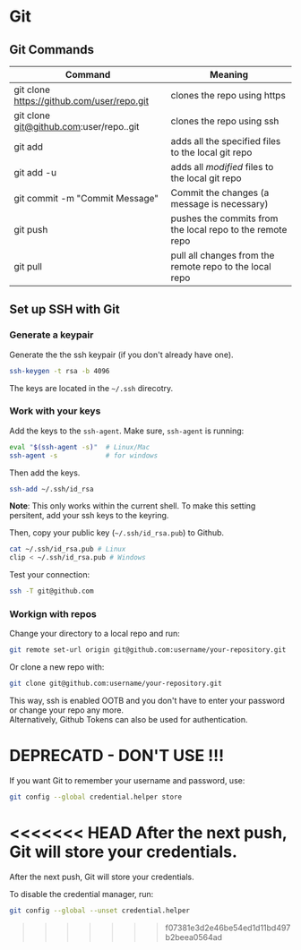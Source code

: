 # Git

## Git Commands

Command | Meaning
--- | ---
git clone https://github.com/user/repo.git | clones the repo using https
git clone git@github.com:user/repo..git | clones the repo using ssh
git add | adds all the specified files to the local git repo
git add -u | adds all _modified_ files to the local git repo
git commit -m "Commit Message" | Commit the changes (a message is necessary)
git push | pushes the commits from the local repo to the remote repo 
git pull | pull all changes from the remote repo to the local repo


## Set up SSH with Git

### Generate a keypair

Generate the the ssh keypair (if you don't already have one).

```sh
ssh-keygen -t rsa -b 4096
```
The keys are located in the `~/.ssh` direcotry.

### Work with your keys

Add the keys to the `ssh-agent`.
Make sure, `ssh-agent` is running:

```sh
eval "$(ssh-agent -s)"  # Linux/Mac
ssh-agent -s            # for windows
```

Then add the keys.

```sh
ssh-add ~/.ssh/id_rsa
```

__Note__: This only works within the current shell. To make this setting persitent, add your ssh keys to the keyring.

Then, copy your public key (`~/.ssh/id_rsa.pub`) to Github.

```sh
cat ~/.ssh/id_rsa.pub # Linux
clip < ~/.ssh/id_rsa.pub # Windows
```

Test your connection:

```sh
ssh -T git@github.com
```

### Workign with repos

Change your directory to a local repo and run:

```sh
git remote set-url origin git@github.com:username/your-repository.git
```

Or clone a new repo with:

```sh
git clone git@github.com:username/your-repository.git
```

This way, ssh is enabled OOTB and you don't have to enter your password or change your repo any more.  
Alternatively, Github Tokens can also be used for authentication.

# DEPRECATD - DON'T USE !!!

If you want Git to remember your username and password, use:

```sh
git config --global credential.helper store
```

<<<<<<< HEAD
After the next push, Git will store your credentials.
=======
After the next push, Git will store your credentials.

To disable the credential manager, run:

```bash
git config --global --unset credential.helper
```
>>>>>>> f07381e3d2e46be54ed1d11bd497b2beea0564ad
